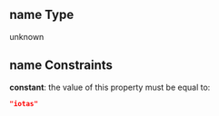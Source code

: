 ## name Type

unknown

## name Constraints

**constant**: the value of this property must be equal to:

```json
"iotas"
```
